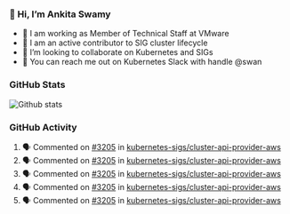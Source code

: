 ### 👋 Hi, I’m Ankita Swamy 

- 💼 I am working as Member of Technical Staff at VMware
- 👀 I am an active contributor to SIG cluster lifecycle 
- 💞️ I’m looking to collaborate on Kubernetes and SIGs
- 💬 You can reach me out on Kubernetes Slack with handle @swan

### GitHub Stats
![Github stats](https://github-readme-stats.vercel.app/api?username=Ankitasw&count_private=true&show_icons=true&theme=tokyonight)

### GitHub Activity 
<!--START_SECTION:activity-->
1. 🗣 Commented on [#3205](https://github.com/kubernetes-sigs/cluster-api-provider-aws/issues/3205) in [kubernetes-sigs/cluster-api-provider-aws](https://github.com/kubernetes-sigs/cluster-api-provider-aws)
2. 🗣 Commented on [#3205](https://github.com/kubernetes-sigs/cluster-api-provider-aws/issues/3205) in [kubernetes-sigs/cluster-api-provider-aws](https://github.com/kubernetes-sigs/cluster-api-provider-aws)
3. 🗣 Commented on [#3205](https://github.com/kubernetes-sigs/cluster-api-provider-aws/issues/3205) in [kubernetes-sigs/cluster-api-provider-aws](https://github.com/kubernetes-sigs/cluster-api-provider-aws)
4. 🗣 Commented on [#3205](https://github.com/kubernetes-sigs/cluster-api-provider-aws/issues/3205) in [kubernetes-sigs/cluster-api-provider-aws](https://github.com/kubernetes-sigs/cluster-api-provider-aws)
5. 🗣 Commented on [#3205](https://github.com/kubernetes-sigs/cluster-api-provider-aws/issues/3205) in [kubernetes-sigs/cluster-api-provider-aws](https://github.com/kubernetes-sigs/cluster-api-provider-aws)
<!--END_SECTION:activity-->
